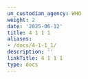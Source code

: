 ```yaml
---
un_custodian_agency: WHO
weight: 2
date: '2025-06-12'
title: 4 1 1 1
aliases:
- /docs/4-1-1_1/
description: ''
linkTitle: 4 1 1 1
type: docs
---
```


